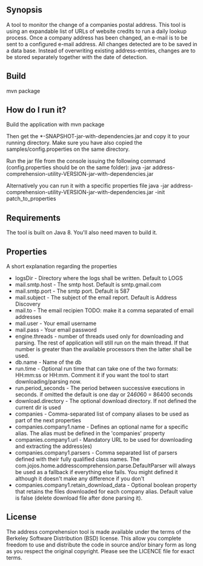 ## Synopsis

A tool to monitor the change of a companies postal address. This tool is using an expandable list of URLs of website credits to run a daily lookup process.
Once a company address has been changed, an e-mail is to be sent to a configured e-mail address. All changes detected are to be saved in a data base.
Instead of overwriting existing address-entries, changes are to be stored separately together with the date of detection.

## Build
mvn package

## How do I run it?

Build the application with 
mvn package

Then get the *-SNAPSHOT-jar-with-dependencies.jar and copy it to your running directory. Make sure you have also copied the samples/config.properties
on the same directory.

Run the jar file from the console issuing the following command (config.properties should be on the same folder):
java -jar address-comprehension-utility-VERSION-jar-with-dependencies.jar

Alternatively you can run it with a specific properties file
java -jar address-comprehension-utility-VERSION-jar-with-dependencies.jar -init patch_to_properties

## Requirements

The tool is built on Java 8. You'll also need maven to build it.

## Properties

A short explanation regarding the properties
* logsDir - Directory where the logs shall be written. Default to LOGS
* mail.smtp.host - The smtp host. Default is smtp.gmail.com
* mail.smtp.port - The smtp port. Default is 587
* mail.subject - The subject of the email report. Default is Address Discovery
* mail.to - The email recipien TODO: make it a comma separated of email addresses
* mail.user - Your email username
* mail.pass - Your email password
* engine.threads - number of threads used only for downloading and parsing. The rest of application will still run on the main thread. If that number is greater than the available processors then the latter shall be used.
* db.name - Name of the db
* run.time - Optional run time that can take one of the two formats: HH:mm:ss or HH:mm. Comment it if you want the tool to start downloading/parsing now.
* run.period_seconds - The period between successive executions in seconds. if omitted the default is one day or 24*60*60 = 86400 seconds
* download.directory - The optional download directory. If not defined the current dir is used
* companies - Comma-separated list of company aliases to be used as part of the next properties
* companies.company1.name - Defines an optional name for a specific alias. The alias must be defined in the 'companies' property
* companies.company1.url - Mandatory URL to be used for downloading and extracting the address(es)
* companies.company1.parsers - Comma separated list of parsers defined with their fully qualified class names. The com.jojos.home.addresscomprehension.parse.DefaultParser will always be used as a fallback if everything else fails. You might defined it although it doesn't make any difference if you don't
* companies.company1.retain_download_data - Optional boolean property that retains the files downloaded for each company alias. Default value is false (delete download file after done parsing it).

## License

The address comprehension tool is made available under the terms of the Berkeley Software Distribution (BSD) license. This allow you complete freedom to use and distribute the code in source and/or binary form as long as you respect the original copyright.
Please see the LICENCE file for exact terms.
